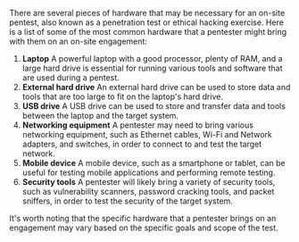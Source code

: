 There are several pieces of hardware that may be necessary for an on-site pentest, also known as a penetration test or ethical hacking exercise. Here is a list of some of the most common hardware that a pentester might bring with them on an on-site engagement:

1.  **Laptop**
	A powerful laptop with a good processor, plenty of RAM, and a large hard drive is essential for running various tools and software that are used during a pentest.
2.  **External hard drive**
	An external hard drive can be used to store data and tools that are too large to fit on the laptop's hard drive.
3.  **USB drive**
	A USB drive can be used to store and transfer data and tools between the laptop and the target system.
4.  **Networking equipment**
	A pentester may need to bring various networking equipment, such as Ethernet cables, Wi-Fi and Network adapters, and switches, in order to connect to and test the target network.
5.  **Mobile device**
	A mobile device, such as a smartphone or tablet, can be useful for testing mobile applications and performing remote testing.
6.  **Security tools**
	A pentester will likely bring a variety of security tools, such as vulnerability scanners, password cracking tools, and packet sniffers, in order to test the security of the target system.


It's worth noting that the specific hardware that a pentester brings on an engagement may vary based on the specific goals and scope of the test.